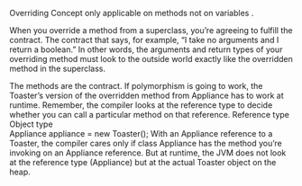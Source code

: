 Overriding Concept only applicable on methods not on variables .


When you override a method from a superclass, you’re agreeing to fulfill the contract.
The contract that says, for example, “I take no arguments and I return a boolean.” In
other words, the arguments and return types of your overriding method must look to
the outside world exactly like the overridden method in the superclass.

The methods are the contract.
If polymorphism is going to work, the Toaster’s version of the overridden method
from Appliance has to work at runtime. Remember, the compiler looks at the
reference type to decide whether you can call a particular method on that reference.
Reference type            Object type            
Appliance appliance = new Toaster();
With an Appliance reference to a Toaster, the compiler cares only if class
Appliance has the method you’re invoking on an Appliance reference. But at
runtime, the JVM does not look at the reference type (Appliance) but at the
actual Toaster object on the heap. 


